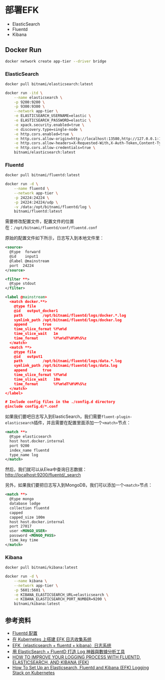 # 部署EFK

- ElasticSearch
- Fluentd
- Kibana

## Docker Run

```bash
docker network create app-tier --driver bridge
```

### ElasticSearch

```bash
docker pull bitnami/elasticsearch:latest

docker run -itd \
    --name elasticsearch \
    -p 9200:9200 \
    -p 9300:9300 \
    --network app-tier \
    -e ELASTICSEARCH_USERNAME=elastic \
    -e ELASTICSEARCH_PASSWORD=elastic \
    -e xpack.security.enabled=true \
    -e discovery.type=single-node \
    -e http.cors.enabled=true \
    -e http.cors.allow-origin=http://localhost:13580,http://127.0.0.1:13580 \
    -e http.cors.allow-headers=X-Requested-With,X-Auth-Token,Content-Type,Content-Length,Authorization \
    -e http.cors.allow-credentials=true \
    bitnami/elasticsearch:latest
```

### Fluentd

```bash
docker pull bitnami/fluentd:latest

docker run -d \
    --name fluentd \
    --network app-tier \
    -p 24224:24224 \
    -p 24224:24224/udp \
    -v /data:/opt/bitnami/fluentd/log \
    bitnami/fluentd:latest
```

需要修改配置文件，配置文件的位置在：`/opt/bitnami/fluentd/conf/fluentd.conf`

原始的配置文件如下所示，日志写入到本地文件里：

```xml
<source>
  @type  forward
  @id    input1
  @label @mainstream
  port  24224
</source>

<filter **>
  @type stdout
</filter>

<label @mainstream>
  <match docker.**>
    @type file
    @id   output_docker1
    path         /opt/bitnami/fluentd/logs/docker.*.log
    symlink_path /opt/bitnami/fluentd/logs/docker.log
    append       true
    time_slice_format %Y%m%d
    time_slice_wait   1m
    time_format       %Y%m%dT%H%M%S%z
  </match>
  <match **>
    @type file
    @id   output1
    path         /opt/bitnami/fluentd/logs/data.*.log
    symlink_path /opt/bitnami/fluentd/logs/data.log
    append       true
    time_slice_format %Y%m%d
    time_slice_wait   10m
    time_format       %Y%m%dT%H%M%S%z
  </match>
</label>

# Include config files in the ./config.d directory
@include config.d/*.conf
```

如果我们要吧日志写入到ElasticSearch，我们需要`fluent-plugin-elasticsearch`插件，并且需要在配置里面添加一个`<match>`节点：

```xml
<match **>
  @type elasticsearch
  host host.docker.internal
  port 9200
  index_name fluentd
  type_name log
</match>
```

然后，我们就可以从Elea中查询日志数据：<http://localhost:9200/fluentd/_search>

另外，如果我们要把日志写入到MongoDB，我们可以添加一个`<match>`节点：

```xml
<match **>
  @type mongo
  database lodge
  collection fluentd
  capped
  capped_size 100m
  host host.docker.internal
  port 27017
  user <MONGO_USER>
  password <MONGO_PASS>
  time_key time
</match>
```

### Kibana

```bash
docker pull bitnami/kibana:latest

docker run -d \
    --name kibana \
    --network app-tier \
    -p 5601:5601 \
    -e KIBANA_ELASTICSEARCH_URL=elasticsearch \
    -e KIBANA_ELASTICSEARCH_PORT_NUMBER=9200 \
    bitnami/kibana:latest
```

## 参考资料

- [Fluentd 配置](https://blog.csdn.net/weixin_37887248/article/details/82772199)
- [在 Kubernetes 上搭建 EFK 日志收集系统](https://cloud.tencent.com/developer/article/1644126)
- [EFK（elasticsearch + fluentd + kibana）日志系统](https://blog.51cto.com/u_3029920/4885936)
- [用 ElasticSearch + FluentD 打造 Log 神器與數據分析工具](https://blog.toright.com/posts/5133/%E7%94%A8-elasticsearch-fluentd-%E6%89%93%E9%80%A0-log-%E7%A5%9E%E5%99%A8%E8%88%87%E6%95%B8%E6%93%9A%E5%88%86%E6%9E%90%E5%B7%A5%E5%85%B7.html)
- [HOW TO IMPROVE YOUR LOGGING PROCESS WITH FLUENTD, ELASTICSEARCH, AND KIBANA (FEK)](https://x-team.com/blog/improve-your-logging-process/)
- [How To Set Up an Elasticsearch, Fluentd and Kibana (EFK) Logging Stack on Kubernetes](https://www.digitalocean.com/community/tutorials/how-to-set-up-an-elasticsearch-fluentd-and-kibana-efk-logging-stack-on-kubernetes)
